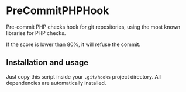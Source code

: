 # PreCommitPHPHook

Pre-commit PHP checks hook for git repositories, using the most known libraries for PHP checks.

If the score is lower than 80%, it will refuse the commit.

## Installation and usage

Just copy this script inside your `.git/hooks` project directory.
All dependencies are automatically installed.

